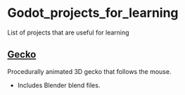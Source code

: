 # Godot_projects_for_learning
List of projects that are useful for learning

## [Gecko](https://github.com/Neurotremolo/Gecko)
Procedurally animated 3D gecko that follows the mouse.
- Includes Blender blend files.
